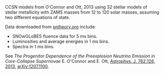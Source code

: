 CCSN models from O'Connor and Ott, 2013 using 32 stellar models of stellar metallicity with ZAMS masses from 12 to 120 solar masses, assuming two different equations of state.

Data downloaded from [sntheory.org](https://sntheory.org/M1prog) include:

* SNOwGLoBES fluence data for 5 ms bins.
* Luminosities and average energies in 1 ms bins.
* Spectra in 1 ms bins.

See *The Progenitor Dependence of the Preexplosion Neutrino Emission in Core-Collapse Supernovae* E. O'Connor and E. Ott, [Astrophys. J. 762:126, 2013](https://iopscience.iop.org/article/10.1088/0004-637X/762/2/126), [arXiv:1207.1100](https://arxiv.org/abs/1207.1100).
